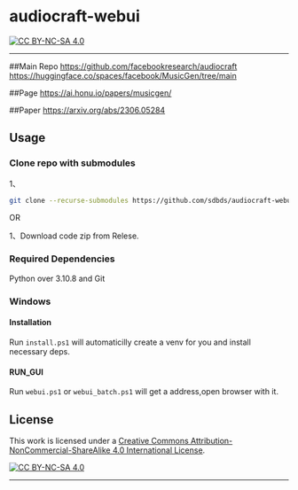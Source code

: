 # audiocraft-webui
[![CC BY-NC-SA 4.0][cc-by-nc-sa-shield]][cc-by-nc-sa]

****

##Main Repo
https://github.com/facebookresearch/audiocraft
https://huggingface.co/spaces/facebook/MusicGen/tree/main

##Page
https://ai.honu.io/papers/musicgen/

##Paper
https://arxiv.org/abs/2306.05284

## Usage

### Clone repo with submodules
1、
```sh
git clone --recurse-submodules https://github.com/sdbds/audiocraft-webui/
```

OR

1、Download code zip from Relese.

### Required Dependencies

Python over 3.10.8 and Git

### Windows

#### Installation

Run `install.ps1` will automaticilly create a venv for you and install necessary deps.

#### RUN_GUI

Run `webui.ps1` or `webui_batch.ps1` will get a address,open browser with it.

## License

This work is licensed under a [Creative Commons Attribution-NonCommercial-ShareAlike 4.0 International License][cc-by-nc-sa].

[![CC BY-NC-SA 4.0][cc-by-nc-sa-image]][cc-by-nc-sa]

[cc-by-nc-sa]: http://creativecommons.org/licenses/by-nc-sa/4.0/
[cc-by-nc-sa-image]: https://licensebuttons.net/l/by-nc-sa/4.0/88x31.png
[cc-by-nc-sa-shield]: https://img.shields.io/badge/License-CC%20BY--NC--SA%204.0-lightgrey.svg

****
